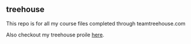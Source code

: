 ## treehouse

This repo is for all my course files completed through teamtreehouse.com

Also checkout my treehouse proile [here](https://teamtreehouse.com/shaunwetzel).